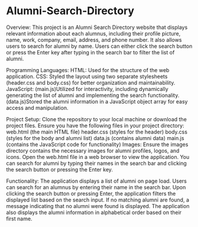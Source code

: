 # Alumni-Search-Directory

Overview: This project is an Alumni Search Directory website that displays relevant information about each alumnus, including their profile picture, name, work, company, email, address, and phone number. It also allows users to search for alumni by name. Users can either click the search button or press the Enter key after typing in the search bar to filter the list of alumni.

Programming Languages:
HTML: Used for the structure of the web application.
CSS: Styled the layout using two separate stylesheets (header.css and body.css) for better organization and maintainability.
JavaScript: (main.js)Utilized for interactivity, including dynamically generating the list of alumni and implementing the search functionality. (data.js)Stored the alumni information in a JavaScript object array for easy access and manipulation.

Project Setup:
Clone the repository to your local machine or download the project files.
Ensure you have the following files in your project directory:
web.html (the main HTML file)
header.css (styles for the header)
body.css (styles for the body and alumni list)
data.js (contains alumni data)
main.js (contains the JavaScript code for functionality)
Images: Ensure the images directory contains the necessary images for alumni profiles, logos, and icons.
Open the web.html file in a web browser to view the application.
You can search for alumni by typing their names in the search bar and clicking the search button or pressing the Enter key.

Functionality:
The application displays a list of alumni on page load.
Users can search for an alumnus by entering their name in the search bar.
Upon clicking the search button or pressing Enter, the application filters the displayed list based on the search input.
If no matching alumni are found, a message indicating that no alumni were found is displayed.
The application also displays the alumni information in alphabetical order based on their first name.

